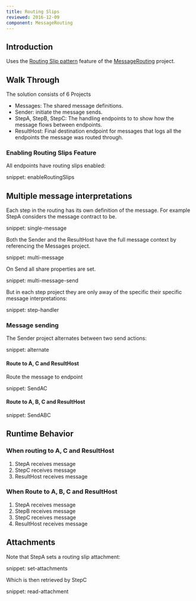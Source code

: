 ```yaml
---
title: Routing Slips
reviewed: 2016-12-09
component: MessageRouting
---
```


## Introduction

Uses the [Routing Slip pattern](http://www.enterpriseintegrationpatterns.com/RoutingTable.html) feature of the [MessageRouting](https://github.com/jbogard/NServiceBus.MessageRouting) project.


## Walk Through

The solution consists of 6 Projects

 * Messages: The shared message definitions.
 * Sender: initiate the message sends.
 * StepA, StepB, StepC: The handling endpoints to to show how the message flows between endpoints.
 * ResultHost: Final destination endpoint for messages that logs all the endpoints the message was routed through.


### Enabling Routing Slips Feature

All endpoints have routing slips enabled:

snippet: enableRoutingSlips


## Multiple message interpretations 

Each step in the routing has its own definition of the message. For example StepA considers the message contract to be.

snippet: single-message

Both the Sender and the ResultHost have the full message context by referencing the Messages project.

snippet: multi-message

On Send all share properties are set. 

snippet: multi-message-send

But in each step project they are only away of the specific their specific message interpretations:

snippet: step-handler


### Message sending 

The Sender project alternates between two send actions:

snippet: alternate


#### Route to A, C and ResultHost

Route the message to endpoint 

snippet: SendAC


#### Route to A, B, C and ResultHost

snippet: SendABC


## Runtime Behavior


### When routing to A, C and ResultHost

 1.  StepA receives message
 1.  StepC receives message
 1.  ResultHost receives message


### When Route to A, B, C and ResultHost

 1.  StepA receives message
 1.  StepB receives message
 1.  StepC receives message
 1.  ResultHost receives message


## Attachments

Note that StepA sets a routing slip attachment:

snippet: set-attachments

Which is then retrieved by  StepC

snippet: read-attachment